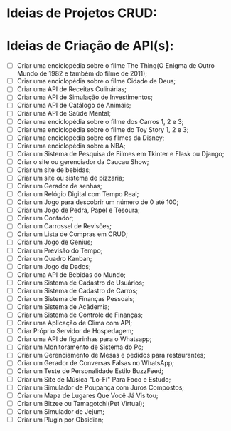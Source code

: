 # Ideias de Projetos CRUD:



# Ideias de Criação de API(s):

- [ ] Criar uma enciclopédia sobre o filme The Thing(O Enigma de Outro Mundo de 1982 e também do filme de 2011);
- [ ] Criar uma enciclopédia sobre o filme Cidade de Deus;
- [ ] Criar uma API de Receitas Culinárias;
- [ ] Criar uma API de Simulação de Investimentos;
- [ ] Criar uma API de Catálogo de Animais;
- [ ] Criar uma API de Saúde Mental;
- [ ] Criar uma enciclopédia sobre o filme dos Carros 1, 2 e 3;
- [ ] Criar uma enciclopédia sobre o filme do Toy Story 1, 2 e 3;
- [ ] Criar uma enciclopédia sobre os filmes da Disney;
- [ ] Criar uma enciclopédia sobre a NBA;
- [ ] Criar um Sistema de Pesquisa de Filmes em Tkinter e Flask ou Django;
- [ ] Criar o site ou gerenciador da Caucau Show;
- [ ] Criar um site de bebidas;
- [ ] Criar um site ou sistema de pizzaria;
- [ ] Criar um Gerador de senhas;
- [ ] Criar um Relógio Digital com Tempo Real;
- [ ] Criar um Jogo para descobrir um número de 0 até 100;
- [ ] Criar um Jogo de Pedra, Papel e Tesoura;
- [ ] Criar um Contador;
- [ ] Criar um Carrossel de Revisões;
- [ ] Criar um Lista de Compras em CRUD;
- [ ] Criar um Jogo de Genius;
- [ ] Criar um Previsão do Tempo;
- [ ] Criar um Quadro Kanban;
- [ ] Criar um Jogo de Dados; 
- [ ] Criar uma API de Bebidas do Mundo;
- [ ] Criar um Sistema de Cadastro de Usuários;
- [ ] Criar um Sistema de Cadastro de Carros;
- [ ] Criar um Sistema de Finanças Pessoais;
- [ ] Criar um Sistema de Acâdemia;
- [ ] Criar um Sistema de Controle de Finanças;
- [ ] Criar uma Aplicação de Clima com API;
- [ ] Criar Próprio Servidor de Hospedagem;
- [ ] Criar uma API de figurinhas para o Whatsapp;
- [ ] Criar um Monitoramento de Sistema do Pc;
- [ ] Criar um Gerenciamento de Mesas e pedidos para restaurantes;
- [ ] Criar um Gerador de Conversas Falsas no WhatsApp;
- [ ] Criar um Teste de Personalidade Estilo BuzzFeed;
- [ ] Criar um Site de Música "Lo-Fi" Para Foco e Estudo;
- [ ] Criar um Simulador de Poupança com Juros Compostos;
- [ ] Criar um Mapa de Lugares Que Você Já Visitou;
- [ ] Criar um Bitzee ou Tamagotchi(Pet Virtual); 
- [ ] Criar um Simulador de Jejum;
- [ ] Criar um Plugin por Obsidian; 
